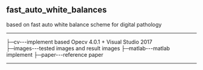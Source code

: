 ## fast_auto_white_balances
 based on fast auto white balance scheme for digital pathology
 
*** 
├─cv---implement based Opecv 4.0.1 + Visual Studio 2017  
├─images---tested images and result images
├─matlab---matlab implement
├─paper---reference paper
***